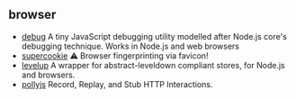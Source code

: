 ## browser

- [debug](https://github.com/visionmedia/debug) A tiny JavaScript debugging utility modelled after Node.js core's debugging technique. Works in Node.js and web browsers
- [supercookie](https://github.com/jonasstrehle/supercookie) ⚠️ Browser fingerprinting via favicon!
- [levelup](https://github.com/Level/levelup) A wrapper for abstract-leveldown compliant stores, for Node.js and browsers.
- [pollyjs](https://github.com/Netflix/pollyjs) Record, Replay, and Stub HTTP Interactions.